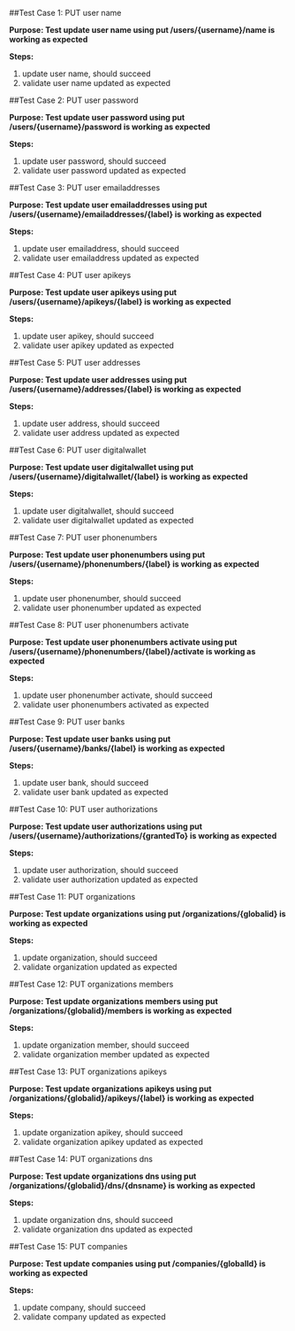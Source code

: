 ##Test Case 1: PUT user name

**Purpose: Test update user name using put /users/{username}/name is working as expected**

**Steps:**

1. update user name, should succeed
2. validate user name updated as expected


##Test Case 2: PUT user password

**Purpose: Test update user password using put /users/{username}/password is working as expected**

**Steps:**

1. update user password, should succeed
2. validate user password updated as expected


##Test Case 3: PUT user emailaddresses

**Purpose: Test update user emailaddresses using put /users/{username}/emailaddresses/{label} is working as expected**

**Steps:**

1. update user emailaddress, should succeed
2. validate user emailaddress updated as expected


##Test Case 4: PUT user apikeys

**Purpose: Test update user apikeys using put /users/{username}/apikeys/{label} is working as expected**

**Steps:**

1. update user apikey, should succeed
2. validate user apikey updated as expected


##Test Case 5: PUT user addresses

**Purpose: Test update user addresses using put /users/{username}/addresses/{label} is working as expected**

**Steps:**

1. update user address, should succeed
2. validate user address updated as expected


##Test Case 6: PUT user digitalwallet

**Purpose: Test update user digitalwallet using put /users/{username}/digitalwallet/{label} is working as expected**

**Steps:**

1. update user digitalwallet, should succeed
2. validate user digitalwallet updated as expected


##Test Case 7: PUT user phonenumbers

**Purpose: Test update user phonenumbers using put /users/{username}/phonenumbers/{label} is working as expected**

**Steps:**

1. update user phonenumber, should succeed
2. validate user phonenumber updated as expected


##Test Case 8: PUT user phonenumbers activate

**Purpose: Test update user phonenumbers activate using put /users/{username}/phonenumbers/{label}/activate is working as expected**

**Steps:**

1. update user phonenumber activate, should succeed
2. validate user phonenumbers activated as expected


##Test Case 9: PUT user banks

**Purpose: Test update user banks using put /users/{username}/banks/{label} is working as expected**

**Steps:**

1. update user bank, should succeed
2. validate user bank updated as expected


##Test Case 10: PUT user authorizations

**Purpose: Test update user authorizations using put /users/{username}/authorizations/{grantedTo} is working as expected**

**Steps:**

1. update user authorization, should succeed
2. validate user authorization updated as expected


##Test Case 11: PUT organizations

**Purpose: Test update organizations using put /organizations/{globalid} is working as expected**

**Steps:**

1. update organization, should succeed
2. validate organization updated as expected


##Test Case 12: PUT organizations members

**Purpose: Test update organizations members using put /organizations/{globalid}/members is working as expected**

**Steps:**

1. update organization member, should succeed
2. validate organization member updated as expected


##Test Case 13: PUT organizations apikeys

**Purpose: Test update organizations apikeys using put /organizations/{globalid}/apikeys/{label} is working as expected**

**Steps:**

1. update organization apikey, should succeed
2. validate organization apikey updated as expected


##Test Case 14: PUT organizations dns

**Purpose: Test update organizations dns using put /organizations/{globalid}/dns/{dnsname} is working as expected**

**Steps:**

1. update organization dns, should succeed
2. validate organization dns updated as expected


##Test Case 15: PUT companies

**Purpose: Test update companies using put /companies/{globalId} is working as expected**

**Steps:**

1. update company, should succeed
2. validate company updated as expected
